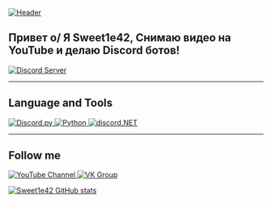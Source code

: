 [![Header](https://github.com/Sweet1e42/Sweet1e42/blob/main/Assets/VK.png)](https://discord.gg/CWsuHRadJX)

## Привет o/ Я Sweet1e42, Снимаю видео на YouTube и делаю Discord ботов!

<a href="https://discord.gg/CWsuHRadJX">
   <img src="https://discordapp.com/api/guilds/793509592378114078/widget.png?style=banner2" alt="Discord Server">
</a>

---
## Language and Tools
<a href="https://github.com/Rapptz/discord.py">
   <img src="https://img.shields.io/badge/DISCORD.PY-1.7.3-3296ff?style=for-the-badge&logo=discord&logoColor=FFFFFF" alt="Discord.py">
</a>
<a href="https://www.python.org/">
   <img src="https://img.shields.io/badge/PYTHON-3.9.1-3296ff?style=for-the-badge&logo=python&logoColor=FFFFFF" alt="Python">
</a>
<a href="https://docs.stillu.cc/index.html">
   <img src="https://img.shields.io/badge/discord.net-3.0.0-3296ff?style=for-the-badge&logo=.net&logoColor=FFFFFF" alt="discord.NET">
</a>

---
## Follow me
<a href="https://www.youtube.com/channel/UC2Ic2J17SP4jJkFxuMLy4qQ">
   <img src="https://img.shields.io/badge/YouTube-Channel-ff0000?style=for-the-badge&logo=YouTube&logoColor=ff0000" alt="YouTube Channel">
</a>
<a href="https://vk.com/sweet1e42dev">
   <img src="https://img.shields.io/badge/VK-Group-0064ff?style=for-the-badge&logo=Vk&logoColor=0064ff" alt="VK Group">
</a>

<!-- Карточки xd -->
[![Sweet1e42 GitHub stats](https://github-readme-stats.vercel.app/api?username=Sweet1e42&show_icons=true&theme=tokyonight&title_color=3296ff&icon_color=3296ff&text_color=FFF)](https://github.com/Sweet1e42)